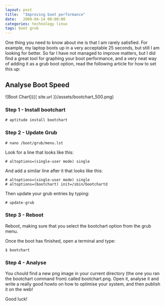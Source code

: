 ```yaml
---
layout: post
title:  "Improving boot performance"
date:   2009-04-14 00:00:00
categories: technology linux
tags: boot grub
---
```


One thing you need to know about me is that I am rarely satisfied.  For example, my laptop boots up in a very acceptable 25 seconds, but still I am looking for better.  So far I have not managed to improve matters, but I did find a great tool for graphing your boot performance, and a very neat way of adding it as a grub boot option, read the following article for how to set this up:

## Analyse Boot Speed

![Boot Chart]({{ site.url }}/assets/bootchart_500.png)

### Step 1 - Install bootchart

    # aptitude install bootchart

### Step 2 - Update Grub

    # nano /boot/grub/menu.lst

Look for a line that looks like this:

    # altoptions=(single-user mode) single

And add a similar line after it that looks like this:

    # altoptions=(single-user mode) single
    # altoptions=(bootchart) init=/sbin/bootchartd

Then update your grub entries by typing:

    # update-grub

### Step 3 - Reboot

Reboot, making sure that you select the bootchart option from the grub menu.

Once the boot has finished, open a terminal and type:

    $ bootchart

### Step 4 - Analyse

You chould find a new png image in your current directory (the one you ran the bootchart command from) called bootchart.png.  Open it, analyse it and write a really good howto on how to optimise your system, and then publish it on the web!

Good luck!

